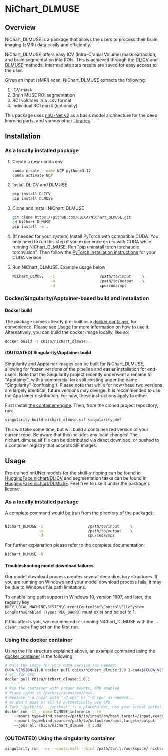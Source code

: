 # NiChart_DLMUSE

## Overview

NiChart_DLMUSE is a package that allows the users to process their brain imaging (sMRI) data easily and efficiently.

NiChart_DLMUSE offers easy ICV (Intra-Cranial Volume) mask extraction, and brain segmentation into ROIs. This is achieved through the [DLICV](https://github.com/CBICA/DLICV) and [DLMUSE](https://github.com/CBICA/DLMUSE) methods. Intermediate step results are saved for easy access to the user.

Given an input (sMRI) scan, NiChart_DLMUSE extracts the following:

1. ICV mask
2. Brain MUSE ROI segmentation
3. ROI volumes in a .csv format
4. Individual ROI mask (optionally).

This package uses [nnU-Net v2](https://github.com/MIC-DKFZ/nnUNet) as a basis model architecture for the deep learning parts, and various other [libraries](requirements.txt).


## Installation

### As a locally installed package

1. Create a new conda env

    ```bash
    conda create --name NCP python=3.12
    conda activate NCP
    ```

2. Install DLICV and DLMUSE
    ```bash
    pip install DLICV
    pip install DLMUSE
    ```

3. Clone and install NiChart_DLMUSE

    ```bash
    git clone https://github.com/CBICA/NiChart_DLMUSE.git
    cd NiChart_DLMUSE
    pip install -e .
    ```

4. (If needed for your system) Install PyTorch with compatible CUDA.
    You only need to run this step if you experience errors with CUDA while running NiChart_DLMUSE.
    Run "pip uninstall torch torchaudio torchvision".
    Then follow the [PyTorch installation instructions](https://pytorch.org/get-started/locally/) for your CUDA version. 

5. Run NiChart_DLMUSE. Example usage below

    ```bash
    NiChart_DLMUSE   -i                    /path/to/input     \
                     -o                    /path/to/output    \
                     -d                    cpu/cuda/mps
    ```

### Docker/Singularity/Apptainer-based build and installation 

#### Docker build
The package comes already pre-built as a [docker container](https://hub.docker.com/repository/docker/cbica/nichart_dlmuse/general), for convenience. Please see [Usage](#usage) for more information on how to use it. Alternatively, you can build the docker image locally, like so:

```bash
docker build -t cbica/nichart_dlmuse .
```

####  (OUTDATED) Singularity/Apptainer build
Singularity and Apptainer images can be built for NiChart_DLMUSE, allowing for frozen versions of the pipeline and easier installation for end-users.
Note that the Singularity project recently underwent a rename to "Apptainer", with a commercial fork still existing under the name "Singularity" (confusing!).
Please note that while for now these two versions are largely identical, future versions may diverge. It is recommended to use the AppTainer distribution. For now, these instructions apply to either.

First install [the container engine](https://apptainer.org/admin-docs/3.8/installation.html).
Then, from the cloned project repository, run:

```bash
singularity build nichart_dlmuse.sif singularity.def
```

This will take some time, but will build a containerized version of your current repo. Be aware that this includes any local changes!
The nichart_dlmuse.sif file can be distributed via direct download, or pushed to a container registry that accepts SIF images.

## Usage
Pre-trained nnUNet models for the skull-stripping can be found in [HuggingFace nichart/DLICV](https://huggingface.co/nichart/DLICV/tree/main) and segmentation tasks can be found in [HuggingFace nichart/DLMUSE](https://huggingface.co/nichart/DLMUSE/tree/main). Feel free to use it under the package's [license](LICENSE).

### As a locally installed package

A complete command would be (run from the directory of the package):

```bash

NiChart_DLMUSE -i                    /path/to/input     \
               -o                    /path/to/output    \
               -d                    cpu/cuda/mps
```

For further explanation please refer to the complete documentation:

```bash
NiChart_DLMUSE -h
```

#### Troubleshooting model download failures
Our model download process creates several deep directory structures. If you are running on Windows and your model download process fails, it may be due to Windows file path limitations. 

To enable long path support in Windows 10, version 1607, and later, the registry key `HKEY_LOCAL_MACHINE\SYSTEM\CurrentControlSet\Control\FileSystem LongPathsEnabled (Type: REG_DWORD)` must exist and be set to 1.

If this affects you, we recommend re-running NiChart_DLMUSE with the `--clear_cache` flag set on the first run.

### Using the docker container

Using the file structure explained above, an example command using the [docker container](https://hub.docker.com/repository/docker/cbica/nichart_dlmuse/general) is the following:


```bash
# Pull the image for your CUDA version (as needed)
CUDA_VERSION=11.8 docker pull cbica/nichart_dlmuse:1.0.1-cuda${CUDA_VERSION}
# or, for CPU:
docker pull cbica/nichart_dlmuse:1.0.1

# Run the container with proper mounts, GPU enabled
# Place input in /path/to/input/on/host.
# Replace "-d cuda" with "-d mps" or "-d cpu" as needed...
# or don't pass at all to automatically use CPU.
# Each "/path/to/.../on/host" is a placeholder, use your actual paths!
docker run -it --name DLMUSE_inference --rm 
    --mount type=bind,source=/path/to/input/on/host,target=/input,readonly 
    --mount type=bind,source=/path/to/output/on/host,target=/output
    --gpus all cbica/nichart_dlmuse -d cuda
```

### (OUTDATED) Using the singularity container

```bash
singularity run --nv --containall --bind /path/to/.\:/workspace/ nichart_dlmuse.simg NiChart_DLMUSE -i /workspace/temp/nnUNet_raw_data_base/nnUNet_raw_data/ -o /workspace/temp/nnUNet_out -p structural --derived_ROI_mappings_file /NiChart_DLMUSE/shared/dicts/MUSE_mapping_derived_rois.csv --MUSE_ROI_mappings_file /NiChart_DLMUSE/shared/dicts/MUSE_mapping_consecutive_indices.csv --nnUNet_raw_data_base /workspace/temp/nnUNet_raw_data_base/ --nnUNet_preprocessed /workspace/temp/nnUNet_preprocessed/ --model_folder /workspace/temp/nnUNet_model/ --all_in_gpu True --mode fastest --disable_tta
```

